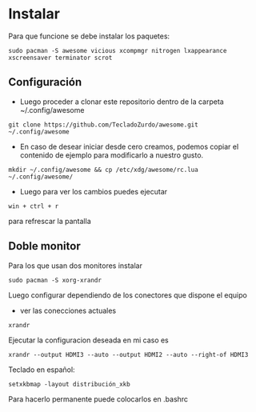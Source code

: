 # Instalar
  Para que funcione se debe instalar los paquetes: 
````
sudo pacman -S awesome vicious xcompmgr nitrogen lxappearance xscreensaver terminator scrot
````
## Configuración
- Luego proceder a clonar este repositorio dentro de la carpeta ~/.config/awesome
````
git clone https://github.com/TecladoZurdo/awesome.git ~/.config/awesome
````

- En caso de desear iniciar desde cero creamos, podemos copiar el contenido de ejemplo para modificarlo a nuestro gusto.
`````
mkdir ~/.config/awesome && cp /etc/xdg/awesome/rc.lua ~/.config/awesome/
`````
- Luego para ver los cambios puedes ejecutar
`````
win + ctrl + r
`````
para refrescar la pantalla

## Doble monitor

Para los que usan dos monitores instalar
`````
sudo pacman -S xorg-xrandr
`````

Luego configurar dependiendo de los conectores que dispone el equipo
 - ver las conecciones actuales
`````
xrandr
`````

Ejecutar la configuracion deseada en mi caso es
`````
xrandr --output HDMI3 --auto --output HDMI2 --auto --right-of HDMI3
`````

Teclado en español:
`````
setxkbmap -layout distribución_xkb
`````

Para hacerlo permanente puede colocarlos en .bashrc

